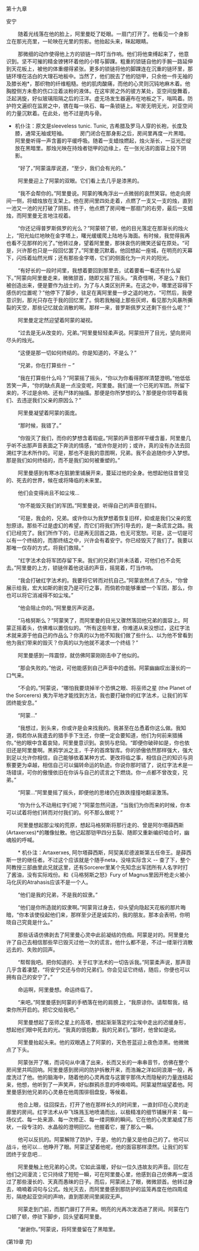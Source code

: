 第十九章 

安宁 

        随着光线落在他的脸上，阿里曼眨了眨眼。一扇门打开了。他看见一个身影立在那光亮里，一轮映在光里的剪影。他抬起头来，眯起眼睛。

        那微细的动作使得他上方的锁链一阵叮当作响。他们将他束缚起来了，他意识到。坚不可摧的精金镣铐环着他的小臂与脚踝。粗重的锁链自他的手腕一路延伸到天花板上，被他的体重绷得紧张。更多的锁链将他的脚踝连在沉重的链环里，那链环埋在洁白的大理石地板中。当然了，他们脱去了他的铠甲，只余他一件无袖的及膝长袍*，那织物的纤维粗糙。他的肌肉酸痛，而他的心灵则沉钝地麻木着。他胸膛侧方未愈的伤口泣着淡粉的液体。在这牢房之外的彼方某处，亚空间旋舞着，泛起涡旋，好似玻璃阻隔之后的汪洋。虚无场发生器遍布在地板之下，嗡鸣着。防护符文遍织在监房之中，镌在每一块石、每一条锁链上。牢房无明无光，对亚空间的力量沉默着。在此处，他不过是肉与骨。

* 机仆注：原文是sleeveless tunic. Tunic, 古希腊及罗马人穿的长袍，长度及膝，通常无袖或短袖。
        房门闭合在那身影之后，房间里再度一片黑暗。阿里曼听得一声含蓄的平缓呼吸。随着一支蜡烛燃起，烛火渐长，一豆光芒绽放在黑暗里。那烛光映在持烛者铠甲的边缘上，在一张光洁的面容上投下阴影。

        “好了，”阿蒙温厚说道，“至少，我们会有光的。”

        阿里曼迎上了阿蒙的双眼。它们看上去几乎是漆黑的。

        “我不会帮你的。”阿里曼说。阿蒙的嘴角浮出一点微弱的哀然笑容。他走向房间一侧，将蜡烛放在支架上。他在房间里四处走着，点燃了一支又一支的烛，直到一池又一池的光打破了阴影。终于，他点燃了房间唯一那扇门的右旁，最后一支蜡烛，而阿里曼无言地注视着。

        “你还记得普罗斯佩罗的光么？”阿蒙顿了顿，他的目光落定在那渐长的烛火上，“阳光灿烂地映在金字塔上，曙光缓缓爬上陆地与海面。有时候，我觉得我再也看不见那样的光了。”他转过身，望着阿里曼，那抹哀伤的微笑还留在原处。“可是，兴许那也只是一段回忆罢了。”阿里曼沉默着。他回想起一座城，在明亮的天幕下，闪烁着灿然光辉；还有那些金字塔，它们的侧面化为一片片的阳光。

        “有好长的一段时间里，我想着要回到那里去，试着要看一看还有什么留下。”阿蒙向阿里曼走来，微微颔首，随即又摇了摇头。“真奇怪啊，不是么？我们被创造出来，便是要作为战士的，为了与人类区别开来。在这之中，哪里还容得下感伤的位置呢？”他停下了脚步，驻足在离阿里曼一步之遥的地方。“可然后，我便意识到，那光只存在于我的回忆里了。倘若我触碰上那些灰烬，看见那为风暴所撕裂的天空，那些记忆就会消散的啊。那样一来，普罗斯佩罗又还剩下些什么呢？”

        阿里曼定定然迎望着阿蒙的凝视。

        “过去是无从改变的，兄弟。”阿里曼轻轻柔声说。阿蒙扭开了目光，望向房间尽头的烛光。

        “这便是那一切如何终结的。你是知道的，不是么？”

        “兄弟，你在打算些什 – ”

        “我在打算些什么吗？”阿蒙摇了摇头，“你以为你看得那样清楚澄明。”他低低苦笑一声，“你的缺点真是一点没变呢，阿里曼。我们是一个已死的军团。所留下来的，不过是余响、还有尸体的抽搐。那便是你所梦想的么？那便是你领导着我们、去违逆我们父亲的原因么？”

        阿里曼凝望着阿蒙的面庞。

        “那时候，我错了。”

        “你毁灭了我们，而你的梦想含着瑕疵。”阿蒙的声音那样平缓含蓄，阿里曼几乎听不出那声音表面之下奔流的情感，“或许你是对的；或许，真的没有办法去回溯红字法术所作的。可是，那也不是我的意图啊，兄弟。我不会追随你步入梦想。那是我们如何终结的，而不是我们如何被重塑的。”

        阿里曼感到有寒冰在脏腑里铺展开来，蔓延过他的全身。他想起他往昔曾见的、死去的世界，候在或将降临的未来里。

        他们会变得尚且不如尘埃…

        “你不能毁灭我们的军团。”阿里曼说，听得自己的声音在颤抖。

        “可是，我会的，兄弟。或许你以为我梦想着恢复旧样，抑或是我们父亲的宽恕原谅。那些不过是虚幻的希望，而它们将我们所引导去的，是一条谎言之路。我们已经完了。我们所作下的，已是再无回首之路，也无可宽恕。可是，这一切是可以有一个终结的，而那终结之中，兴许会有着安宁。你已经毁灭了我们了。我要以那唯一仅存的方式，将我们救赎。”

        “红字法术会将军团存留下来。我们的兄弟们并未活着，可他们也不会死去。”阿里曼的上方，锁链伴着他说话的声音，摇晃着，叮当作响。

        “我会打破红字法术的。我要将它转而对抗自己。”阿蒙哀然点了点头，“你曾展示给我，宏大如斯的剧变乃是可行之事，而倘若你能够重塑一个军团，那么，你也可以将它消减得不如尘埃。”

        “他会阻止你的。”阿里曼厉声说道。

        “马格努斯么？”阿蒙笑了，而阿里曼的目光又骤然落回他兄弟的面容上。阿蒙正摇着头，仿佛难以置信似的。“所有这些年里，你难道从来没想过，这红字法术就来源于他自己的作品么？你真的以为他不知我们做了些什么、以为他不曾看到他为我们带来的毁灭？你真的以为他就不渴求一个终结？”

        阿里曼感到一阵震惊，就仿佛阿蒙刚刚击中了他似的。

        “那会失败的。”他说，可他能感到自己声音中的虚弱。阿蒙幽幽叹出漫长的一口气来。

        “不会的。”阿蒙说，“哪怕我要烧掉半个恐惧之眼、将巫师之星 (the Planet of the Sorcerers) 夷为平地才能找到方法，我也要打破你的红字法术，让我们的军团终能安息。”

        “阿蒙…”

        “我想过，到头来，你或许是会来找我的。我甚至在怂恿着你这么做。我知道，倘若你从我遣去的猎手手下生还，你便一定会要知道，他们为何前来猎捕你。”他的眼中含着哀恸，阿里曼意识到。哀悯与悲恸。“即便你破碎如是，你也依旧还是阿里曼啊。黑鸦学派之主，千子的首席智库。你的骄傲依然那样强大，强大到足以允许你相信，自己能够依着某种方式、更改将临之事，相信自己的知识与洞察要更为卓越，相信自己可以偏转命运的轨迹。你说你那时错了，说红字法术是一场错误，可你的傲慢依旧在你诉与自己的谎言之下燃烧。你一点都不曾改变，兄弟。”

        “阿蒙…”阿里曼摇了摇头，即便他的思绪仍在跌跌撞撞地翻滚激荡。

        “你为什么不动用红字们呢？”阿蒙忽然问道，“当我们为你而来的时候，你本可以试着将他们转而对付我们的。何不那么做呢？”

        阿里曼想起那尘埃的荒原，想起马格努斯将那行走的、曾是阿尔塔薛西斯 (Artaxerxes)*的雕像扯散。他记起那铠甲四分五裂、随即又重新编织啮合时，幽魂般的呼喊。

        * 机仆注：Artaxerxes, 阿尔塔薛西斯，阿契美尼德波斯第五任帝王。是薛西斯一世的继任者。不过这个应该就是个随手neta，没啥实际含义 -- 查了下，整个阿教授三部曲里此兄就这里，还有Sorcerer里某个先知念出军团所有人名字时打了酱油，没有实际戏份。和《马格努斯之怒》Fury of Magnus里因开枪走火被小马化灰的Atrahasis应该不是一个人。

        “他们是我的兄弟，不是我的奴隶。”

        “他们是你所造就的奴隶啊。”阿蒙背过身去，仰头望向隐起天花板的那片晦暗，“你本该使役起他们来，那样至少还是诚实的，我的朋友。那本会表明，你明晓自己究竟是什么。”

        那些话语仿佛剥去了阿里曼心灵中此前凝结的伤痂。阿蒙是对的。阿里曼允许了自己去相信那些早已毁灭过他一次的谎言。他什么都不是，不过一缕渐行消散远去的、失败的回声。

        “帮帮我吧。把你知道的、关于红字法术的一切告诉我。”阿蒙柔声说，那声音几乎含着凄楚，“将安宁交还与你的兄弟们。你会见证它终结，随后，你便也可以拥有自己的安宁了。”

        命运啊，阿里曼想。命运终临了。

        “来吧。”阿里曼感到阿蒙的手栖落在他的肩膀上，“我原谅你。请帮帮我，结束你所开启的。把它交给我吧。”

        阿里曼想起了巫师之星上的高塔，想起渐渐落定的尘埃中走出的迟缓身形，想起他们眼中死去的光。“我真的很抱歉，我的兄弟们。”那时，他曾如是说。

        阿里曼抬起头来。他的双眼遇上了阿蒙的，天色苍蓝迎上夜色漆黑。他微微点了下头。

        阿蒙张开了嘴，而词句从中涌了出来，长而又长的一串串音节，仿佛在整个房间里共鸣回响。阿里曼感到房间的防护拆散开来，而浩瀚之洋如同浪潮一般，再度洗过了他。他的脑海中，随着他的心灵再度与这寰宇那伟大而隐秘的力量连结起来，他想，他听到了一声笑声，好似群鸦杀意的呼唤啼鸣。阿蒙凝然端望着他。阿里曼感到他兄弟的心灵悬在他周围徘徊盘旋，等候着。

        他合上眼，往回探去，打开了他在那样长久的时间里，一直封印在心灵的走廊里的房间。红字法术从中飞珠溅玉地喷涌而出，以极精准的细节铺展开来：每一场仪式、每一处来源、每一次修正、每一缕洞察的瞬间。它在他的心灵里凝成了形状，一段专注的、水晶般的澄明回忆。他握着它，握了那么一瞬。

        他可以反抗的。阿蒙解除了防护，于是，他的力量又是他自己的了。他可以战斗，他可以… 他睁开了眼。阿蒙正望着他呢，他的面容那样漠然。让我们的军团终于安息吧…

        阿里曼触上他兄弟的心灵。它如此温暖，好似一位久违故友的声音。回忆在他们之间漫流；它只持续了短短一瞬，可在阿里曼心里，他感到自己仿佛再一度活过了那些漫长的、天真而愚昧的日子。而后，阿蒙闭上了眼，微微颔首。他转过身去，喃喃着词句与公式。烛光灭去，而阿里曼感到那防护的监笼再度在他四周成形，隔绝起亚空间的声响，直到那房间里阒寂无声。

        阿蒙走到门前，而那门扉打了开来。明亮的光再次泼洒进了房间。阿蒙在门口顿了顿，停驻下脚步，回头望着阿里曼。

        “谢谢你。”阿蒙说，将阿里曼留在了黑暗里。



(第19章 完) 
